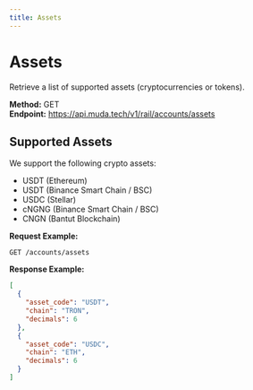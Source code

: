 ```yaml
---
title: Assets
---
```


# Assets

Retrieve a list of supported assets (cryptocurrencies or tokens).

**Method:** GET  
**Endpoint:** https://api.muda.tech/v1/rail/accounts/assets

## Supported Assets

We support the following crypto assets:

- USDT (Ethereum)
- USDT (Binance Smart Chain / BSC)
- USDC (Stellar)
- cNGNG (Binance Smart Chain / BSC)
- CNGN (Bantut Blockchain)

**Request Example:**
```
GET /accounts/assets
```

**Response Example:**
```json
[
  {
    "asset_code": "USDT",
    "chain": "TRON",
    "decimals": 6
  },
  {
    "asset_code": "USDC",
    "chain": "ETH",
    "decimals": 6
  }
]
``` 